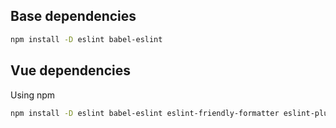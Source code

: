 ## Base dependencies

```sh
npm install -D eslint babel-eslint
```

## Vue dependencies

Using npm

```sh
npm install -D eslint babel-eslint eslint-friendly-formatter eslint-plugin-html eslint-plugin-vue
```